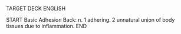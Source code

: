 TARGET DECK
ENGLISH

START
Basic
Adhesion
Back: n. 1 adhering. 2 unnatural union of body tissues due to inflammation.
END
